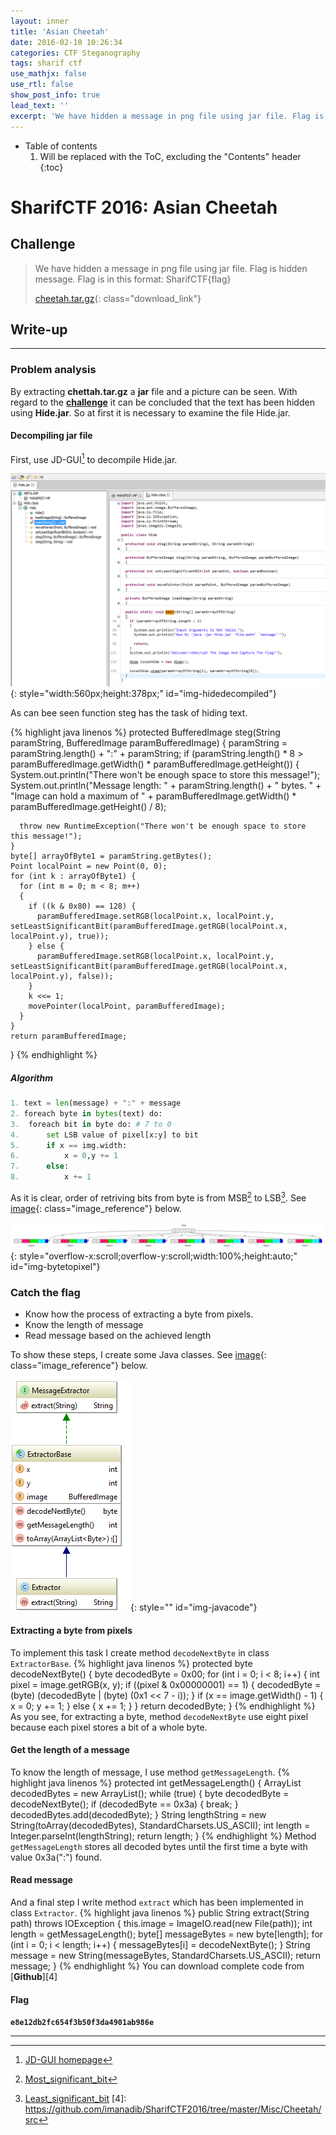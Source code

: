 ```yaml
---
layout: inner
title: 'Asian Cheetah'
date: 2016-02-10 10:26:34
categories: CTF Steganography
tags: sharif ctf
use_mathjx: false
use_rtl: false
show_post_info: true
lead_text: ''
excerpt: 'We have hidden a message in png file using jar file. Flag is hidden message. Flag is in this format: SharifCTF{flag}'
---
```


<style>
    .download_link  {
        color:#4078c0;
        font-family: Consolas;
    }
    .download_link:hover {
        text-decoration: underline !important;
        color:#4078c0;
    }
    .image_reference {
        color:#4078c0;
    }
    code td pre {
        border: 0px;
    }
</style>
+ Table of contents
    1. Will be replaced with the ToC, excluding the "Contents" header
    {:toc}

SharifCTF 2016: Asian Cheetah
=======

Challenge
---------
>We have hidden a message in png file using jar file. Flag is hidden message. Flag is in this format: SharifCTF{flag}
>
>[cheetah.tar.gz][challenge]{: class="download_link"}

Write-up
--------
---

### Problem analysis

By extracting **chettah.tar.gz** a **jar** file and a picture can be seen. With regard to the [**challenge**](#challenge) it can be concluded that the text has been hidden using **Hide.jar**. So at first it is necessary to examine the file Hide.jar.

#### Decompiling jar file

First, use JD-GUI[^1] to decompile Hide.jar.

![](files/2016-02-10/HideDecompiled.PNG){: style="width:560px;height:378px;" id="img-hidedecompiled"}

As can bee seen function steg has the task of hiding text.

{% highlight java linenos  %}
  protected BufferedImage steg(String paramString, BufferedImage paramBufferedImage)
  {
    paramString = paramString.length() + ":" + paramString;
    if (paramString.length() * 8 > paramBufferedImage.getWidth() * paramBufferedImage.getHeight())
    {
      System.out.println("There won't be enough space to store this message!");
      System.out.println("Message length: " + paramString.length() + " bytes. " + "Image can hold a maximum of " + paramBufferedImage.getWidth() * paramBufferedImage.getHeight() / 8);
      
      throw new RuntimeException("There won't be enough space to store this message!");
    }
    byte[] arrayOfByte1 = paramString.getBytes();
    Point localPoint = new Point(0, 0);
    for (int k : arrayOfByte1) {
      for (int m = 0; m < 8; m++)
      {
        if ((k & 0x80) == 128) {
          paramBufferedImage.setRGB(localPoint.x, localPoint.y, setLeastSignificantBit(paramBufferedImage.getRGB(localPoint.x, localPoint.y), true));
        } else {
          paramBufferedImage.setRGB(localPoint.x, localPoint.y, setLeastSignificantBit(paramBufferedImage.getRGB(localPoint.x, localPoint.y), false));
        }
        k <<= 1;
        movePointer(localPoint, paramBufferedImage);
      }
    }
    return paramBufferedImage;
  }
{% endhighlight %}

##### Algorithm 

~~~python
1. text = len(message) + ":" + message
2. foreach byte in bytes(text) do:
3.  foreach bit in byte do: # 7 to 0
4.      set LSB value of pixel[x:y] to bit 
5.      if x == img.width:
6.          x = 0,y += 1
7.      else:
8.          x += 1
~~~

As it is clear, order of retriving bits from byte is from  MSB[^2] to LSB[^3]. See [image](#img-bytetopixel){: class="image_reference"} below.

![](files/2016-02-10/ByteToPixel.png){: style="overflow-x:scroll;overflow-y:scroll;width:100%;height:auto;" id="img-bytetopixel"}

### Catch the flag

+ Know how the process of extracting a byte from pixels.
+ Know the length of message
+ Read message based on the achieved length

To show these steps, I create some Java classes. See [image](#img-javacode){: class="image_reference"} below.

![](files/2016-02-10/JavaCodeDiagram.png){: style="" id="img-javacode"}
 
#### Extracting a byte from pixels

To implement this task I create method `decodeNextByte` in class `ExtractorBase`.
{% highlight java linenos %}
protected byte decodeNextByte() {
        byte decodedByte = 0x00;
        for (int i = 0; i < 8; i++) {
            int pixel = image.getRGB(x, y);
            if ((pixel & 0x00000001) == 1) {
                decodedByte = (byte) (decodedByte | (byte) (0x1 << 7 - i));
            }
            if (x == image.getWidth() - 1) {
                x = 0;
                y += 1;
            } else {
                x += 1;
            }
        }
        return decodedByte;
}
{% endhighlight %}
As you see, for extracting a byte, method `decodeNextByte` use eight pixel because each pixel stores a bit of a whole byte.

#### Get the length of a message

To know the length of message, I use method `getMessageLength`.
{% highlight java linenos %}
protected int getMessageLength() {
        ArrayList<Byte> decodedBytes = new ArrayList<Byte>();
        while (true) {
            byte decodedByte = decodeNextByte();
            if (decodedByte == 0x3a) {
                break;
            }
            decodedBytes.add(decodedByte);
        }
        String lengthString = new String(toArray(decodedBytes), StandardCharsets.US_ASCII);
        int length = Integer.parseInt(lengthString);
        return length;
}
{% endhighlight %}
Method `getMessageLength` stores all decoded bytes until the first time a byte with value 0x3a(":") found.

#### Read message

And a final step I write method `extract` which has been implemented in class `Extractor`.
{% highlight java linenos %}
public String extract(String path) throws IOException {
        this.image = ImageIO.read(new File(path));
        int length = getMessageLength();
        byte[] messageBytes = new byte[length];
        for (int i = 0; i < length; i++) {
            messageBytes[i] = decodeNextByte();
        }
        String message = new String(messageBytes, StandardCharsets.US_ASCII);
        return message;
}
{% endhighlight %}
You can download complete code from [**Github**][4]

#### Flag

**`e8e12db2fc654f3b50f3da4901ab986e`**





---

[challenge]: files/2016-02-10/cheetah.tar.gz
[^1]: [JD-GUI homepage](http://jd.benow.ca/)
[^2]: [Most_significant_bit](https://en.wikipedia.org/wiki/Most_significant_bit)
[^3]: [Least_significant_bit](https://en.wikipedia.org/wiki/Least_significant_bit)
[4]: https://github.com/imanadib/SharifCTF2016/tree/master/Misc/Cheetah/src



